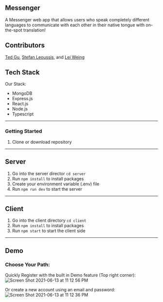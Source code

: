 ## Messenger

A Messenger web app that allows users who speak completely different languages to communicate with each other in their native tongue with on-the-spot translation!


## Contributors

[Ted Gu](https://github.com/TedGu), [Stefan Leoussis](https://github.com/stefanleoussis), and [Lei Weing](https://github.com/leiwang758) 


## Tech Stack
Our Stack:
- MongoDB
- Express.js
- React.js
- Node.js
- Typescript

---

### Getting Started

1. Clone or download repository

---

## Server

1. Go into the server director `cd server`
2. Run `npm install` to install packages
3. Create your environment variable (.env) file
4. Run `npm run dev` to start the server

---

## Client

1. Go into the client directory `cd client`
2. Run `npm install` to install packages
3. Run `npm start` to start the client side

---

## Demo

### Choose Your Path: 

Quickly Register with the built in Demo feature (Top right corner):
![Screen Shot 2021-06-13 at 11 12 56 PM](https://user-images.githubusercontent.com/58789967/121834476-e55d6600-cc9c-11eb-8fc6-a0b046559732.png)



    

Or create a new account using an email and password:
![Screen Shot 2021-06-13 at 11 12 36 PM](https://user-images.githubusercontent.com/58789967/121834537-0cb43300-cc9d-11eb-9725-64d14cd40c2e.png)



<!-- 2. Dashboard. Here is a description about what a user can expect to see

![Dashboard](demo/images/dashboard.png) -->
